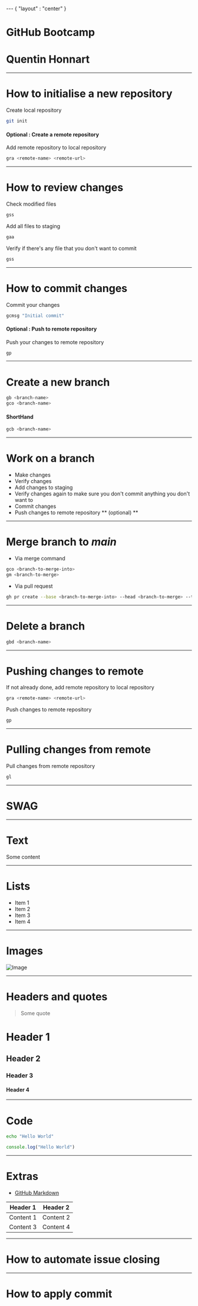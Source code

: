 --- { "layout" : "center" }
# GitHub Bootcamp

# Quentin Honnart

---

# How to initialise a new repository

Create local repository
```bash
git init
```

#### Optional : Create a remote repository

Add remote repository to local repository
```bash
gra <remote-name> <remote-url>
```
---

# How to review changes

Check modified files
```bash
gss
```

Add all files to staging
```bash
gaa
```

Verify if there's any file that you don't want to commit
```bash
gss
```

---

# How to commit changes

Commit your changes
```bash
gcmsg "Initial commit"
```

#### Optional : Push to remote repository

Push your changes to remote repository
```bash
gp
```

---

# Create a new branch

```bash
gb <branch-name>
gco <branch-name>
```

#### ShortHand

```bash
gcb <branch-name>
```

---

# Work on a branch

* Make changes
* Verify changes
* Add changes to staging
* Verify changes again to make sure you don't commit anything you don't want to
* Commit changes
* Push changes to remote repository ** (optional) **

---

# Merge branch to ***main***

* Via merge command

```bash
gco <branch-to-merge-into>
gm <branch-to-merge>
```

* Via pull request

```bash
gh pr create --base <branch-to-merge-into> --head <branch-to-merge> --title <title> --body <body>
```

---

# Delete a branch

```bash
gbd <branch-name>
```

---

# Pushing changes to remote

If not already done, add remote repository to local repository
```bash
gra <remote-name> <remote-url>
```

Push changes to remote repository
```bash
gp
```

---

# Pulling changes from remote

Pull changes from remote repository
```bash
gl
```

---

# SWAG

---

# Text

Some content

---

# Lists

* Item 1
* Item 2
* Item 3
* Item 4

---

# Images

![Image](https://github.githubassets.com/images/modules/logos_page/GitHub-Mark.png)

---

# Headers and quotes

> Some quote

# Header 1
## Header 2
### Header 3
#### Header 4

---

# Code

```bash
echo "Hello World"
```

```javascript
console.log("Hello World")
```

---

# Extras

* [GitHub Markdown](https://guides.github.com/features/mastering-markdown/)

| Header 1 | Header 2 | 
| -------- | -------- |
| Content 1 | Content 2 |
| Content 3 | Content 4 |

---

# How to automate issue closing

---

# How to apply commit